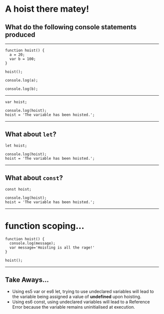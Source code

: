 
# A hoist there matey!

## What do the following console statements produced

---

```
function hoist() {
  a = 20;
  var b = 100;
}

hoist();

console.log(a);

console.log(b);

```

---

```
var hoist;

console.log(hoist);
hoist = 'The variable has been hoisted.';
```


---

## What about ```let```?

```
let hoist;

console.log(hoist);
hoist = 'The variable has been hoisted.';
```


---

## What about ```const```?

```
const hoist;

console.log(hoist);
hoist = 'The variable has been hoisted.';
```
---

# function scoping...

```
function hoist() {
  console.log(message);
  var message='Hoisting is all the rage!'
}

hoist();
```

---

## Take Aways...

- Using es5 var or es6 let, trying to use undeclared variables will lead to the variable being assigned a value of __undefined__ upon hoisting.
- Using es6 const, using undeclared variables will lead to a Reference Error because the variable remains uninitialised at execution.
